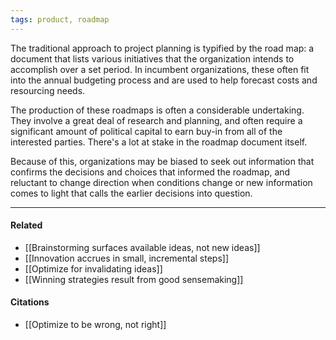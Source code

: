 ```yaml
---
tags: product, roadmap
---
```

The traditional approach to project planning is typified by the road map: a document that lists various initiatives that the organization intends to accomplish over a set period. In incumbent organizations, these often fit into the annual budgeting process and are used to help forecast costs and resourcing needs.

The production of these roadmaps is often a considerable undertaking. They involve a great deal of research and planning, and often require a significant amount of political capital to earn buy-in from all of the interested parties. There's a lot at stake in the roadmap document itself.

Because of this, organizations may be biased to seek out information that confirms the decisions and choices that informed the roadmap, and reluctant to change direction when conditions change or new information comes to light that calls the earlier decisions into question.

---

#### Related

-   [[Brainstorming surfaces available ideas, not new ideas]]
-   [[Innovation accrues in small, incremental steps]]
-   [[Optimize for invalidating ideas]]
-   [[Winning strategies result from good sensemaking]]

#### Citations

-   [[Optimize to be wrong, not right]]